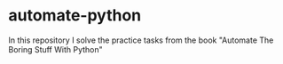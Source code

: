 # automate-python
In this repository I solve the practice tasks from the book "Automate The Boring Stuff With Python"